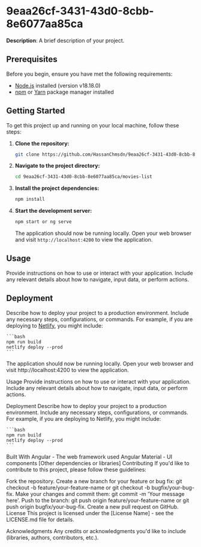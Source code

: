 # 9eaa26cf-3431-43d0-8cbb-8e6077aa85ca

**Description**: A brief description of your project.

## Prerequisites

Before you begin, ensure you have met the following requirements:

- [Node.js](https://nodejs.org/) installed (version v18.18.0)
- [npm](https://www.npmjs.com/) or [Yarn](https://yarnpkg.com/) package manager installed

## Getting Started

To get this project up and running on your local machine, follow these steps:

1. **Clone the repository:**

    ```bash
    git clone https://github.com/HassanChmsdn/9eaa26cf-3431-43d0-8cbb-8e6077aa85ca
    ```

2. **Navigate to the project directory:**

    ```bash
    cd 9eaa26cf-3431-43d0-8cbb-8e6077aa85ca/movies-list
    ```

3. **Install the project dependencies:**

    ```bash
    npm install
    ```

4. **Start the development server:**

    ```bash
    npm start or ng serve
    ```

   The application should now be running locally. Open your web browser and visit `http://localhost:4200` to view the application.

## Usage

Provide instructions on how to use or interact with your application. Include any relevant details about how to navigate, input data, or perform actions.

## Deployment

Describe how to deploy your project to a production environment. Include any necessary steps, configurations, or commands. For example, if you are deploying to [Netlify](https://www.netlify.com/), you might include:

    ```bash
    npm run build
    netlify deploy --prod
    ```

The application should now be running locally. Open your web browser and visit http://localhost:4200 to view the application.

Usage
Provide instructions on how to use or interact with your application. Include any relevant details about how to navigate, input data, or perform actions.

Deployment
Describe how to deploy your project to a production environment. Include any necessary steps, configurations, or commands. For example, if you are deploying to Netlify, you might include:

    ```bash
    npm run build
    netlify deploy --prod
    ```

Built With
Angular - The web framework used
Angular Material - UI components
[Other dependencies or libraries]
Contributing
If you'd like to contribute to this project, please follow these guidelines:

Fork the repository.
Create a new branch for your feature or bug fix: git checkout -b feature/your-feature-name or git checkout -b bugfix/your-bug-fix.
Make your changes and commit them: git commit -m 'Your message here'.
Push to the branch: git push origin feature/your-feature-name or git push origin bugfix/your-bug-fix.
Create a new pull request on GitHub.
License
This project is licensed under the [License Name] - see the LICENSE.md file for details.

Acknowledgments
Any credits or acknowledgments you'd like to include (libraries, authors, contributors, etc.).




